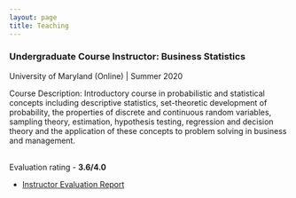 ```yaml
---
layout: page
title: Teaching
---
```


### Undergraduate Course Instructor: Business Statistics

University of Maryland (Online) | Summer 2020

Course Description:
Introductory course in probabilistic and statistical concepts including descriptive statistics, set-theoretic development of probability, the properties of discrete and continuous random variables, sampling theory, estimation, hypothesis testing, regression and decision theory and the application of these concepts to problem solving in business and management.

<br>
Evaluation rating - <strong>3.6/4.0</strong>

- <a target="_blank" href="{{ '/public/Instructor_Report_Summer_2020.pdf' | relative_url }}">Instructor Evaluation Report</a>
